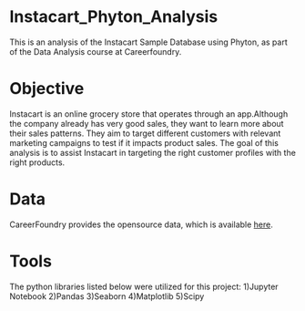 # Instacart_Phyton_Analysis
This is an analysis of the Instacart Sample Database using Phyton, as part of the Data Analysis course at Careerfoundry.
# Objective
Instacart is an online grocery store that operates through an app.Although the company already has very good sales, they want to learn more about their sales patterns. They aim to target different customers with relevant marketing campaigns to test if it impacts product sales. The goal of this analysis is to assist Instacart in targeting the right customer profiles with the right products.
# Data
CareerFoundry provides the opensource data, which is available [here](https://s3.amazonaws.com/coach-courses-us/public/courses/data-immersion/A4/A4_Data_Assets/customers.zip).
# Tools
The python libraries listed below were utilized for this project:
1)Jupyter Notebook
2)Pandas
3)Seaborn
4)Matplotlib
5)Scipy
